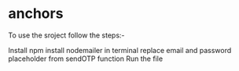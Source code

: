 # anchors
To use the sroject follow the steps:-

Install npm install nodemailer in terminal
replace email and password placeholder from sendOTP function
Run the file
